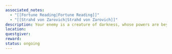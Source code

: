 ```yaml
---
associated_notes:
  - "[[Fortune Reading|Fortune Reading]]"
  - "[[Strahd von Zarovich|Strahd von Zarovich]]"
description: Your enemy is a creature of darkness, whose powers are beyond mortality. He haunts the tomb of the man he envied above all.
location: 
questgiver: 
reward: 
status: ongoing
---
```

